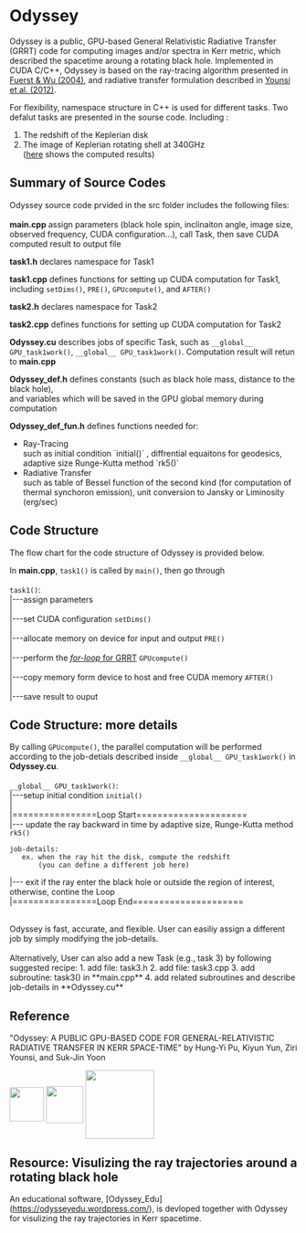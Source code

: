 # Odyssey
Odyssey is a public, GPU-based General Relativistic Radiative Transfer (GRRT) code for computing images and/or spectra in Kerr metric, which described the spacetime aroung a rotating black hole. Implemented in CUDA C/C++, Odyssey is based on the ray-tracing algorithm presented in [Fuerst & Wu (2004)](http://adsabs.harvard.edu/abs/2004A%26A...424..733F), and radiative transfer formulation described in [Younsi et al. (2012)](http://adsabs.harvard.edu/abs/2012A%26A...545A..13Y).

For flexibility, namespace structure in C++  is used for different tasks. Two defalut tasks are presented in the sourse code. Including :

 1. The redshift of the Keplerian disk</li>
 2. The image of Keplerian rotating shell at 340GHz</li>
 ([here](https://github.com/hungyipu/Odyssey/wiki/Default-Tasks-of-Odyssey-Source-Code) shows the computed results)
  
 
## Summary of Source Codes
Odyssey source code prvided in the src folder includes the following files:<br />
<br />
**main.cpp**
assign parameters (black hole spin, inclinaiton angle, image size, observed frequency, CUDA configuration...), call Task, then save CUDA computed result to output file<br />

**task1.h**
declares namespace for Task1<br />
 
 **task1.cpp**
defines functions for setting up CUDA computation for Task1, including `setDims()`, `PRE()`, `GPUcompute()`, and `AFTER()`<br />

**task2.h**
 declares namespace for Task2

 
**task2.cpp**
defines functions for setting up CUDA computation for Task2<br />

 
**Odyssey.cu**
 describes jobs of specific Task, such as `__global__ GPU_task1work()`, `__global__ GPU_task1work()`. Computation result will retun to **main.cpp**<br />
 
**Odyssey_def.h**
 defines constants (such as black hole mass, distance to the black hole),   
 and variables which will be saved in the GPU global memory during computation<br />
 
 
**Odyssey_def_fun.h**
 defines functions needed for:
 <ul>
 <li>Ray-Tracing</li>
 such as initial condition  `initial()` , diffrential equaitons for geodesics, adaptive size Runge-Kutta method `rk5()`
 <li>Radiative Transfer</li>
 such as table of Bessel function of the second kind (for computation of thermal synchoron emission), unit conversion to Jansky or Liminosity (erg/sec)
 </ul>


## Code Structure
The flow chart for the code structure of Odyssey is provided below.

In **main.cpp**, `task1()` is called by `main()`, then go through<br />
<br />
`task1()`:<br />
|---assign parameters <br />
|<br />
|---set CUDA configuration `setDims()`<br />
|<br />
|---allocate memory on device for input and output `PRE()`<br />
|<br />
|---perform the [*for-loop* for GRRT](https://github.com/hungyipu/Odyssey/wiki/How-Odyssey-Works) `GPUcompute()`<br />
|<br />
|---copy memory form device to host and free CUDA memory `AFTER()`<br />
|<br />
|---save result to ouput<br />


## Code Structure: more details
By calling `GPUcompute()`, the parallel computation will be performed according to the job-detials described inside `__global__ GPU_task1work()` in **Odyssey.cu**.<br />
<br />
`__global__ GPU_task1work()`:<br />
|---setup initial condition `initial()` <br />
|<br />
|================Loop Start=====================<br />
|--- update the ray backward in time by adaptive size, Runge-Kutta method `rk5()`<br />
```
job-details:
   ex. when the ray hit the disk, compute the redshift
       (you can define a different job here)
```
|--- exit if the ray enter the black hole or outside the region of interest, otherwise, contine the Loop<br />
|================Loop End=====================<br />

<br />
Odyssey is fast, accurate, and flexible. User can easiliy assign a different job by simply modifying the job-details. 
<br />
<br />Alternatively, User can also add a new Task (e.g., task 3) by following suggested recipe:
 1. add file: task3.h</li>
 2. add file: task3.cpp</li>
 3. add subroutine: task3() in **main.cpp**
 4. add related subroutines and describe job-details in **Odyssey.cu**
 
## Reference
"Odyssey: A PUBLIC GPU-BASED CODE FOR GENERAL-RELATIVISTIC RADIATIVE TRANSFER IN KERR
SPACE-TIME" by Hung-Yi Pu, Kiyun Yun, Ziri Younsi, and Suk-Jin Yoon

<img align="center" src="http://www.asiaa.sinica.edu.tw/~hypu/logo_asiaa.png" width="60">
<img align="center" src="http://www.asiaa.sinica.edu.tw/~hypu/logo_yonsei.jpg" width="65">
<img align="center" src="http://www.asiaa.sinica.edu.tw/~hypu/logo_GU.gif" width="120">

## Resource: Visulizing the ray trajectories around a rotating black hole
An educational software, [Odyssey_Edu] (https://odysseyedu.wordpress.com/), is devloped together with Odyssey for visulizing the ray trajectories in Kerr spacetime.


